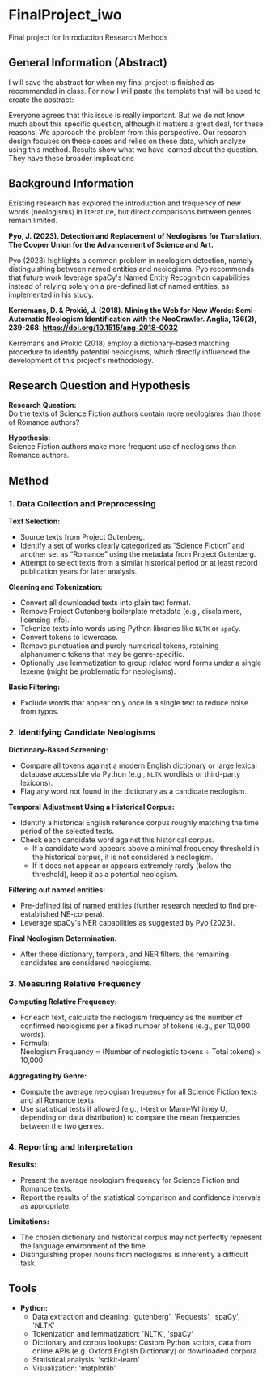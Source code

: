 # FinalProject_iwo
Final project for Introduction Research Methods

## General Information (Abstract)
I will save the abstract for when my final project is finished as recommended in class.
For now I will paste the template that will be used to create the abstract:

Everyone agrees that this issue is really important. But we do not know much about this specific question, although it matters a great deal, for these reasons. We approach the problem from this perspective. Our research design focuses on these cases and relies on these data, which analyze using this method. Results show what we have learned about the question. They have these broader implications

## Background Information
Existing research has explored the introduction and frequency of new words (neologisms) in literature, but direct comparisons between genres remain limited.

**Pyo, J. (2023). Detection and Replacement of Neologisms for Translation. The Cooper Union for the Advancement of Science and Art.**

Pyo (2023) highlights a common problem in neologism detection, namely distinguishing between named entities and neologisms. Pyo recommends that future work leverage spaCy's Named Entity Recognition capabilities instead of relying solely on a pre-defined list of named entities, as implemented in his study.

**Kerremans, D. & Prokić, J. (2018). Mining the Web for New Words: Semi-Automatic Neologism Identification with the NeoCrawler. Anglia, 136(2), 239-268. https://doi.org/10.1515/ang-2018-0032**

Kerremans and Prokić (2018) employ a dictionary-based matching procedure to identify potential neologisms, which directly influenced the development of this project's methodology.

## Research Question and Hypothesis

**Research Question:**  
Do the texts of Science Fiction authors contain more neologisms than those of Romance authors?

**Hypothesis:**  
Science Fiction authors make more frequent use of neologisms than Romance authors.

## Method

### 1. Data Collection and Preprocessing

**Text Selection:**  
- Source texts from Project Gutenberg.  
- Identify a set of works clearly categorized as “Science Fiction” and another set as “Romance” using the metadata from Project Gutenberg.
- Attempt to select texts from a similar historical period or at least record publication years for later analysis.

**Cleaning and Tokenization:**  
- Convert all downloaded texts into plain text format.  
- Remove Project Gutenberg boilerplate metadata (e.g., disclaimers, licensing info).  
- Tokenize texts into words using Python libraries like `NLTK` or `spaCy`.  
- Convert tokens to lowercase.  
- Remove punctuation and purely numerical tokens, retaining alphanumeric tokens that may be genre-specific. 
- Optionally use lemmatization to group related word forms under a single lexeme (might be problematic for neologisms).

**Basic Filtering:**  
- Exclude words that appear only once in a single text to reduce noise from typos.

### 2. Identifying Candidate Neologisms

**Dictionary-Based Screening:**  
- Compare all tokens against a modern English dictionary or large lexical database accessible via Python (e.g., `NLTK` wordlists or third-party lexicons).  
- Flag any word not found in the dictionary as a candidate neologism.

**Temporal Adjustment Using a Historical Corpus:**  
- Identify a historical English reference corpus roughly matching the time period of the selected texts.  
- Check each candidate word against this historical corpus.  
  - If a candidate word appears above a minimal frequency threshold in the historical corpus, it is not considered a neologism.
  - If it does not appear or appears extremely rarely (below the threshold), keep it as a potential neologism.

**Filtering out named entities:**
- Pre-defined list of named entities (further research needed to find pre-established NE-corpera).
- Leverage spaCy's NER capabilities as suggested by Pyo (2023).

**Final Neologism Determination:**  
- After these dictionary, temporal, and NER filters, the remaining candidates are considered neologisms.

### 3. Measuring Relative Frequency

**Computing Relative Frequency:**  
- For each text, calculate the neologism frequency as the number of confirmed neologisms per a fixed number of tokens (e.g., per 10,000 words).  
- Formula:  
  Neologism Frequency = (Number of neologistic tokens ÷ Total tokens) × 10,000

**Aggregating by Genre:**  
- Compute the average neologism frequency for all Science Fiction texts and all Romance texts.  
- Use statistical tests if allowed (e.g., t-test or Mann-Whitney U, depending on data distribution) to compare the mean frequencies between the two genres.

### 4. Reporting and Interpretation

**Results:**  
- Present the average neologism frequency for Science Fiction and Romance texts.  
- Report the results of the statistical comparison and confidence intervals as appropriate.

**Limitations:**  
- The chosen dictionary and historical corpus may not perfectly represent the language environment of the time.
- Distinguishing proper nouns from neologisms is inherently a difficult task.

## Tools

- **Python:**  
  - Data extraction and cleaning: 'gutenberg', 'Requests', 'spaCy', 'NLTK'
  - Tokenization and lemmatization: 'NLTK', 'spaCy'  
  - Dictionary and corpus lookups: Custom Python scripts, data from online APIs (e.g. Oxford English Dictionary) or downloaded corpora.
  - Statistical analysis: 'scikit-learn'  
  - Visualization: 'matplotlib'
